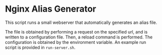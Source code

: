 # Nginx Alias Generator

This script runs a small webserver that automatically generates an alias file. 

The file is obtained by performing a request on the specified url, and is written to
a configuration file. Then, a reload command is performed. The configuration is 
obtained by the environment variable. An example run script is provided in 
```run-server.sh```.


